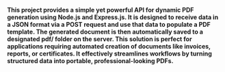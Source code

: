 **This project provides a simple yet powerful API for dynamic PDF generation using Node.js and Express.js. 
It is designed to receive data in a JSON format via a POST request and use that data to populate a PDF template. 
The generated document is then automatically saved to a designated pdf/ folder on the server. This solution is perfect 
for applications requiring automated creation of documents like invoices, reports, or certificates. It effectively
streamlines workflows by turning structured data into portable, professional-looking PDFs.**
